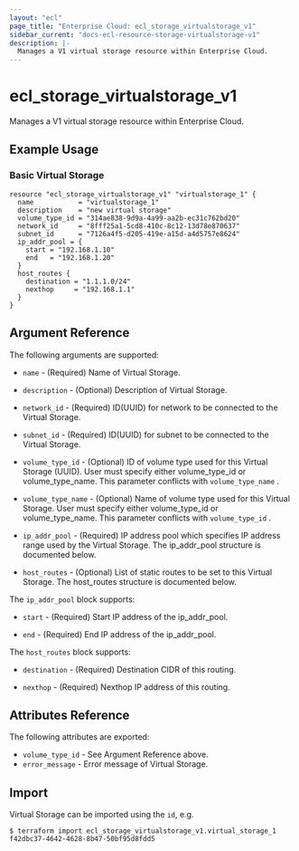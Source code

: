 ```yaml
---
layout: "ecl"
page_title: "Enterprise Cloud: ecl_storage_virtualstorage_v1"
sidebar_current: "docs-ecl-resource-storage-virtualstorage-v1"
description: |-
  Manages a V1 virtual storage resource within Enterprise Cloud.
---
```


# ecl\_storage\_virtualstorage\_v1

Manages a V1 virtual storage resource within Enterprise Cloud.

## Example Usage

### Basic Virtual Storage

```hcl
resource "ecl_storage_virtualstorage_v1" "virtualstorage_1" {
  name           = "virtualstorage_1"
  description    = "new virtual storage"
  volume_type_id = "314ae838-9d9a-4a99-aa2b-ec31c762bd20"
  network_id     = "8fff25a1-5cd8-410c-8c12-13d78e870637"
  subnet_id      = "7126a4f5-d205-419e-a15d-a4d5757e8624"
  ip_addr_pool = {
    start = "192.168.1.10"
    end   = "192.168.1.20"
  }
  host_routes {
    destination = "1.1.1.0/24"
    nexthop     = "192.168.1.1"
  }
}
```

## Argument Reference

The following arguments are supported:

* `name` - (Required) Name of Virtual Storage.

* `description` - (Optional) Description of Virtual Storage.

* `network_id` - (Required) ID(UUID) for network to be connected to the Virtual Storage.

* `subnet_id` - (Required) ID(UUID) for subnet to be connected to the Virtual Storage.

* `volume_type_id` - (Optional) ID of volume type used for this Virtual Storage (UUID).
    User must specify either volume_type_id or volume_type_name.
    This parameter conflicts with `volume_type_name` .

* `volume_type_name` - (Optional) Name of volume type used for this Virtual Storage.
    User must specify either volume_type_id or volume_type_name.
    This parameter conflicts with `volume_type_id` .

* `ip_addr_pool` - (Required) IP address pool which specifies IP address range 
    used by the Virtual Storage.
    The ip_addr_pool structure is documented below.

* `host_routes` - (Optional) List of static routes to be set to this Virtual Storage.
    The host_routes structure is documented below.

The `ip_addr_pool` block supports:

* `start` - (Required) Start IP address of the ip_addr_pool.

* `end` - (Required) End IP address of the ip_addr_pool.

The `host_routes` block supports:

* `destination` - (Required) Destination CIDR of this routing.

* `nexthop` - (Required) Nexthop IP address of this routing.


## Attributes Reference

The following attributes are exported:

* `volume_type_id` - See Argument Reference above.
* `error_message` - Error message of Virtual Storage.

## Import

Virtual Storage can be imported using the `id`, e.g.

```
$ terraform import ecl_storage_virtualstorage_v1.virtual_storage_1 f42dbc37-4642-4628-8b47-50bf95d8fdd5
```
